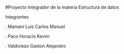 #Proyecto Integrador de la materia Estructura de datos

Integrantes

. Mamaní Luis Carlos Manuel

. Paco Horacio Kevim

. Valdiviezo Gaston Alejandro
